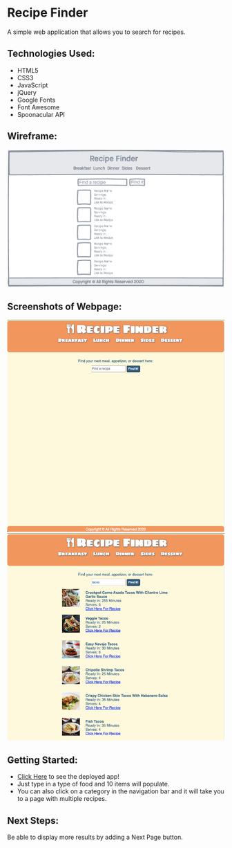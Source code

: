 # Recipe Finder

A simple web application that allows you to search for recipes.

## Technologies Used:
- HTML5
- CSS3
- JavaScript
- jQuery
- Google Fonts
- Font Awesome
- Spoonacular API

## Wireframe:
![wireframe](./RecipeFinderWireframe.png)

## Screenshots of Webpage:
![wireframe](./screenshot.png)
![wireframe](./search.png)

## Getting Started:
- [Click Here](https://cabbycab.github.io/Recipe-Search-App/) to see the deployed app!
- Just type in a type of food and 10 items will populate.
- You can also click on a category in the navigation bar and it will take you to a page with multiple recipes.   


## Next Steps:
Be able to display more results by adding a Next Page button. 